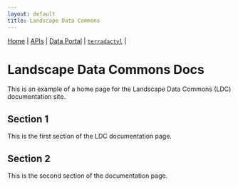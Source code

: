 ```yaml
---
layout: default
title: Landscape Data Commons
---
```

[Home](./) | [APIs](./apis.html) | [Data Portal](./data-portal.html) | [`terradactyl`](./terradactyl.html) |

# Landscape Data Commons Docs

This is an example of a home page for the Landscape Data Commons (LDC) documentation site.

## Section 1

This is the first section of the LDC documentation page.

## Section 2

This is the second section of the documentation page.
